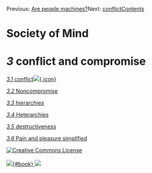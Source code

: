 <div class="chapnav">

<span class="prev">Previous: [Are people
machines?](./som-2.7.html)</span><span class="next">Next:
[conflict](./som-3.1.html)</span><span
class="contents">[Contents](index.html)</span>
<div class="titlebar">

Society of Mind
===============

</div>

</div>

*3* conflict and compromise
===========================

[*3.1* conflict![](./images/video.png){.icon}](som-3.1.html)

[*3.2* Noncompromise](som-3.2.html)

[*3.3* hierarchies](som-3.3.html)

[*3.4* Heterarchies](som-3.4.html)

[*3.5* destructiveness](som-3.5.html)

[*3.6* Pain and pleasure simplified](som-3.6.html)

<div class="footer">

[![Creative Commons
License](http://i.creativecommons.org/l/by-nc-sa/3.0/80x15.png)](http://creativecommons.org/licenses/by-nc-sa/3.0/deed.en_US)\
\
[![](./images/som_book.jpeg){#book}
![](./images/a_logo_17.gif)](http://www.amazon.com/gp/product/0671657135?ie=UTF8&camp=1789&creativeASIN=0671657135&linkCode=xm2&tag=marvinminsky)

</div>
